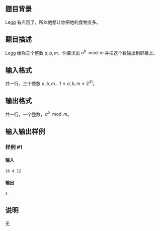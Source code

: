 ## 题目背景

Legg 有点饿了，所以他想让你把他的食物变多。

## 题目描述

Legg 给你三个整数 $a,b,m$，你要求出 $a^b\mod m$ 并把这个数输出到屏幕上。

## 输入格式

共一行，三个整数 $a,b,m$，$1\le a,b,m\le 2^{31}$。

## 输出格式

共一行，一个整数，$a^b\mod m$。

## 输入输出样例

### 样例 #1

#### 输入

```
16 4 12
```

#### 输出

```
4
```

## 说明

无